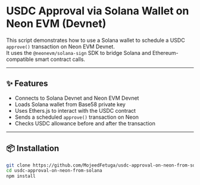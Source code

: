 # USDC Approval via Solana Wallet on Neon EVM (Devnet)

This script demonstrates how to use a Solana wallet to schedule a USDC `approve()` transaction on Neon EVM Devnet.  
It uses the `@neonevm/solana-sign` SDK to bridge Solana and Ethereum-compatible smart contract calls.

---

## ✨ Features

- Connects to Solana Devnet and Neon EVM Devnet
- Loads Solana wallet from Base58 private key
- Uses Ethers.js to interact with the USDC contract
- Sends a scheduled `approve()` transaction on Neon
- Checks USDC allowance before and after the transaction

---

## 📦 Installation

```bash
git clone https://github.com/MojeedFetuga/usdc-approval-on-neon-from-solana.git
cd usdc-approval-on-neon-from-solana
npm install
